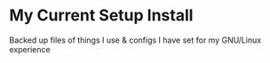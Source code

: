 # My Current Setup Install
Backed up files of things I use & configs I have set for my GNU/Linux experience
